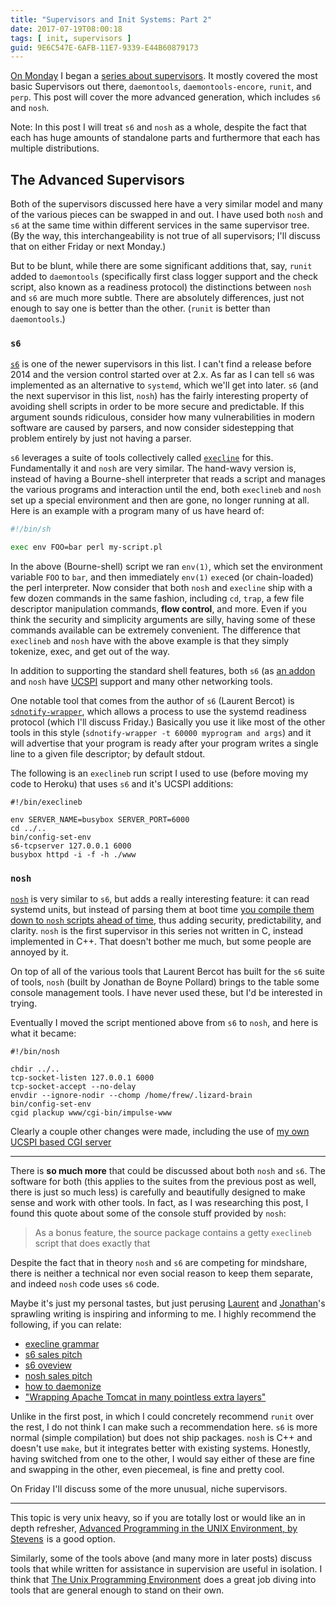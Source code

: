 ```yaml
---
title: "Supervisors and Init Systems: Part 2"
date: 2017-07-19T08:00:18
tags: [ init, supervisors ]
guid: 9E6C547E-6AFB-11E7-9339-E44B60879173
---
```

[On Monday][part-1] I began a [series about supervisors][supervisors].  It
mostly covered the most basic Supervisors out there, `daemontools`,
`daemontools-encore`, `runit`, and `perp`.  This post will cover the more
advanced generation, which includes `s6` and `nosh`.

<!--more-->

Note: In this post I will treat `s6` and `nosh` as a whole, despite the fact
that each has huge amounts of standalone parts and furthermore that each has
multiple distributions.

## The Advanced Supervisors

Both of the supervisors discussed here have a very similar model and many of the
various pieces can be swapped in and out.  I have used both `nosh` and `s6` at
the same time within different services in the same supervisor tree.  (By the
way, this interchangeability is not true of all supervisors; I'll discuss that
on either Friday or next Monday.)

But to be blunt, while there are some significant additions that, say, `runit`
added to `daemontools` (specifically first class logger support and the check
script, also known as a readiness protocol) the distinctions between `nosh` and
`s6` are much more subtle.  There are absolutely differences, just not enough to
say one is better than the other.  (`runit` is better than `daemontools`.)

### `s6`

[`s6`][s6] is one of the newer supervisors in this list.  I can't find a release
before 2014 and the version control started over at 2.x.  As far as I can tell
`s6` was implemented as an alternative to `systemd`, which we'll get into later.
`s6` (and the next supervisor in this list, `nosh`) has the fairly interesting
property of avoiding shell scripts in order to be more secure and predictable.
If this argument sounds ridiculous, consider how many vulnerabilities in modern
software are caused by parsers, and now consider sidestepping that problem
entirely by just not having a parser.

`s6` leverages a suite of tools collectively called [`execline`][execlineb] for
this.  Fundamentally it and `nosh` are very similar.  The hand-wavy version is,
instead of having a Bourne-shell interpreter that reads a script and manages the
various programs and interaction until the end, both `execlineb` and `nosh` set
up a special environment and then are gone, no longer running at all.  Here is
an example with a program many of us have heard of:

``` sh
#!/bin/sh

exec env FOO=bar perl my-script.pl
```

In the above (Bourne-shell) script we ran `env(1)`, which set the environment
variable `FOO` to `bar`, and then immediately `env(1)` `exec`ed (or
chain-loaded) the perl interpreter.  Now consider that both `nosh` and
`execline` ship with a few dozen commands in the same fashion, including `cd`,
`trap`, a few file descriptor manipulation commands, **flow control**, and more.
Even if you think the security and simplicity arguments are silly, having some
of these commands available can be extremely convenient.  The difference that
`execlineb` and `nosh` have with the above example is that they simply tokenize,
exec, and get out of the way.

In addition to supporting the standard shell features, both `s6` (as [an
addon][s6-networking] and `nosh` have [UCSPI][ucspi] support and many other
networking tools.

One notable tool that comes from the author of `s6` (Laurent Bercot) is
[`sdnotify-wrapper`][sdw], which allows a process to use the systemd readiness protocol
(which I'll discuss Friday.)  Basically you use it like most of the other tools
in this style (`sdnotify-wrapper -t 60000 myprogram and args`) and it will
advertise that your program is ready after your program writes a single line to
a given file descriptor; by default stdout.

The following is an `execlineb` run script I used to use (before moving my code
to Heroku) that uses `s6` and it's UCSPI additions:

```
#!/bin/execlineb

env SERVER_NAME=busybox SERVER_PORT=6000
cd ../..
bin/config-set-env
s6-tcpserver 127.0.0.1 6000
busybox httpd -i -f -h ./www
```

### `nosh`

[`nosh`][nosh] is very similar to `s6`, but adds a really interesting feature:
it can read systemd units, but instead of parsing them at boot time [you compile
them down to `nosh` scripts ahead of time][convert-units], thus adding security,
predictability, and clarity.  `nosh` is the first supervisor in this series not
written in C, instead implemented in C++.  That doesn't bother me much, but some
people are annoyed by it.

On top of all of the various tools that Laurent Bercot has built for the `s6`
suite of tools, `nosh` (built by Jonathan de Boyne Pollard) brings to the table
some console management tools.  I have never used these, but I'd be interested
in trying.

Eventually I moved the script mentioned above from `s6` to `nosh`, and here is
what it became:

```
#!/bin/nosh

chdir ../..
tcp-socket-listen 127.0.0.1 6000
tcp-socket-accept --no-delay
envdir --ignore-nodir --chomp /home/frew/.lizard-brain
bin/config-set-env
cgid plackup www/cgi-bin/impulse-www
```

Clearly a couple other changes were made, including the use of [my own UCSPI
based CGI server][cgid]

---

There is **so much more** that could be discussed about both `nosh` and `s6`.
The software for both (this applies to the suites from the previous post as well,
there is just so much less) is carefully and beautifully designed to make sense
and work with other tools.  In fact, as I was researching this post, I found
this quote about some of the console stuff provided by `nosh`:

> As a bonus feature, the source package contains a getty `execlineb` script
> that does exactly that

Despite the fact that in theory `nosh` and `s6` are competing for mindshare,
there is neither a technical nor even social reason to keep them separate, and
indeed `nosh` code uses `s6` code.

Maybe it's just my personal tastes, but just perusing [Laurent][laurent] and
[Jonathan][jonathan]'s sprawling writing is inspiring and informing to me.  I
highly recommend the following, if you can relate:

 * [execline grammar](http://skarnet.org./software/execline/grammar.html)
 * [s6 sales pitch](http://skarnet.org/software/s6/why.html)
 * [s6 oveview](http://skarnet.org/software/s6/overview.html)
 * [nosh sales pitch](https://jdebp.eu/Softwares/nosh/)
 * [how to daemonize][daemonize]
 * ["Wrapping Apache Tomcat in many pointless extra layers"][tomcat]

Unlike in the first post, in which I could concretely recommend `runit` over the
rest, I do not think I can make such a recommendation here.  `s6` is more normal
(simple compilation) but does not ship packages.  `nosh` is C++ and doesn't use
`make`, but it integrates better with existing systems.  Honestly, having
switched from one to the other, I would say either of these are fine and
swapping in the other, even piecemeal, is fine and pretty cool.

On Friday I'll discuss some of the more unusual, niche supervisors.

---

This topic is very unix heavy, so if you are totally lost or would like an in
depth refresher, <a target="_blank" href="https://www.amazon.com/gp/product/0321637739/ref=as_li_tl?ie=UTF8&camp=1789&creative=9325&creativeASIN=0321637739&linkCode=as2&tag=afoolishmanif-20&linkId=9f20643e726defaa727849b7606fb656">Advanced Programming in the UNIX Environment, by Stevens</a><img src="//ir-na.amazon-adsystem.com/e/ir?t=afoolishmanif-20&l=am2&o=1&a=0321637739" width="1" height="1" border="0" alt="" style="border:none !important; margin:0px !important;" />
is a good option.

Similarly, some of the tools above (and many more in later posts) discuss tools
that while written for assistance in supervision are useful in isolation.  I
think that
<a target="_blank" href="https://www.amazon.com/gp/product/013937681X/ref=as_li_tl?ie=UTF8&camp=1789&creative=9325&creativeASIN=013937681X&linkCode=as2&tag=afoolishmanif-20&linkId=6279d8d234dff9ee5623e7ad7bed35df">The Unix Programming Environment</a><img src="//ir-na.amazon-adsystem.com/e/ir?t=afoolishmanif-20&l=am2&o=1&a=013937681X" width="1" height="1" border="0" alt="" style="border:none !important; margin:0px !important;" /> 
does a great job diving into tools that are general enough to stand on their
own.

[part-1]: /posts/supervisors-and-init-systems-1/
[supervisors]: /tags/supervisors
[nosh]: https://jdebp.eu/Softwares/nosh/
[s6]: http://skarnet.org/software/s6/
[convert-units]: https://jdebp.eu/Softwares/nosh/worked-example.html
[sdw]: http://skarnet.org/software/misc/sdnotify-wrapper.c
[ucspi]: /posts/ucspi/
[cgid]: /posts/announcing-cgid/
[laurent]: http://skarnet.org/software/
[jonathan]: https://jdebp.eu/Softwares/
[daemonize]: https://jdebp.eu/FGA/unix-daemon-design-mistakes-to-avoid.html
[tomcat]: https://jdebp.eu/FGA/systemd-house-of-horror/tomcat.html
[execlineb]: http://skarnet.org/software/execline/
[s6-networking]: http://skarnet.org/software/s6-networking/
